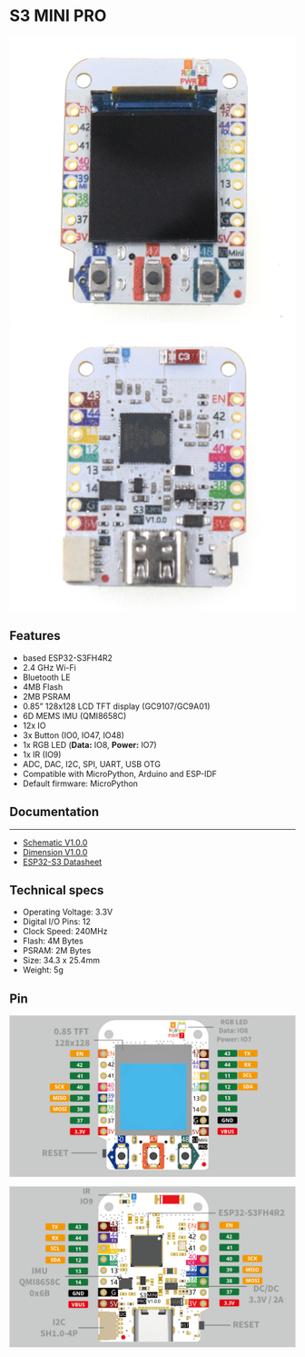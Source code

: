 # S3 MINI PRO

![](s3_mini_pro_v1.0.0_1_16x16.png) ![](s3_mini_pro_v1.0.0_2_16x16.png)

## Features

* based ESP32-S3FH4R2
* 2.4 GHz Wi-Fi
* Bluetooth LE
* 4MB Flash
* 2MB PSRAM
* 0.85” 128x128 LCD TFT display (GC9107/GC9A01)
* 6D MEMS IMU (QMI8658C)
* 12x IO
* 3x Button (IO0, IO47, IO48)
* 1x RGB LED (**Data:** IO8, **Power:** IO7)
* 1x IR (IO9)
* ADC, DAC, I2C, SPI, UART, USB OTG
* Compatible with MicroPython, Arduino and ESP-IDF
* Default firmware: MicroPython

## Documentation
----------------------

* [Schematic V1.0.0](sch_s3_mini_pro_v1.0.0.pdf)
* [Dimension V1.0.0](dim_s3_mini_pro_v1.0.0.pdf)
* [ESP32-S3 Datasheet](https://www.espressif.com/sites/default/files/documentation/esp32-s3_datasheet_en.pdf)


## Technical specs

* Operating Voltage: 3.3V  
* Digital I/O Pins: 12
* Clock Speed:  240MHz
* Flash: 4M Bytes 
* PSRAM: 2M Bytes
* Size: 34.3 x 25.4mm
* Weight: 5g

## Pin

![](s3_mini_pro_v1.0.0_4_16x9.png)

![](s3_mini_pro_v1.0.0_5_16x9.png)




